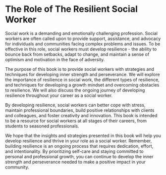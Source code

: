 The Role of The Resilient Social Worker
=====================================================

Social work is a demanding and emotionally challenging profession. Social workers are often called upon to provide support, assistance, and advocacy for individuals and communities facing complex problems and issues. To be effective in this role, social workers must develop resilience - the ability to bounce back from setbacks, adapt to change, and maintain a sense of optimism and motivation in the face of adversity.

The purpose of this book is to provide social workers with strategies and techniques for developing inner strength and perseverance. We will explore the importance of resilience in social work, the different types of resilience, and techniques for developing a growth mindset and overcoming obstacles to resilience. We will also discuss the ongoing journey of developing resilience throughout your career as a social worker.

By developing resilience, social workers can better cope with stress, maintain professional boundaries, build positive relationships with clients and colleagues, and foster creativity and innovation. This book is intended to be a resource for social workers at all stages of their careers, from students to seasoned professionals.

We hope that the insights and strategies presented in this book will help you develop resilience and thrive in your role as a social worker. Remember, building resilience is an ongoing process that requires dedication, effort, and intentionality. By prioritizing self-care and staying committed to personal and professional growth, you can continue to develop the inner strength and perseverance needed to make a positive impact in your community.
